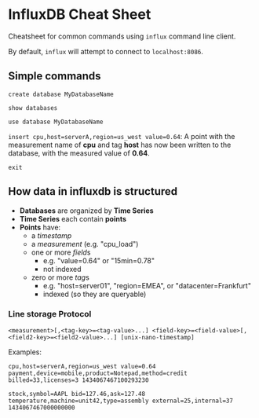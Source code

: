 # InfluxDB Cheat Sheet

Cheatsheet for common commands using `influx` command line client.

By default, `influx` will attempt to connect to `localhost:8086`.

## Simple commands

`create database MyDatabaseName`

`show databases`

`use database MyDatabaseName`

`insert cpu,host=serverA,region=us_west value=0.64`: A point with the measurement name of **cpu** and tag **host** has now been written to the database, with the measured value of **0.64**.

`exit`

## How data in influxdb is structured

- **Databases** are organized by **Time Series**
- **Time Series** each contain **points**
- **Points** have:
  - a *timestamp*
  - a *measurement* (e.g. "cpu_load")
  - one or more *field*s
  	- e.g. "value=0.64" or "15min=0.78"
  	- not indexed
  - zero or more *tag*s
  	- e.g. "host=server01", "region=EMEA", or "datacenter=Frankfurt"
  	- indexed (so they are queryable)

### Line storage Protocol

    <measurement>[,<tag-key>=<tag-value>...] <field-key>=<field-value>[,<field2-key>=<field2-value>...] [unix-nano-timestamp]

Examples:

    cpu,host=serverA,region=us_west value=0.64 payment,device=mobile,product=Notepad,method=credit billed=33,licenses=3 1434067467100293230

    stock,symbol=AAPL bid=127.46,ask=127.48  temperature,machine=unit42,type=assembly external=25,internal=37 1434067467000000000

